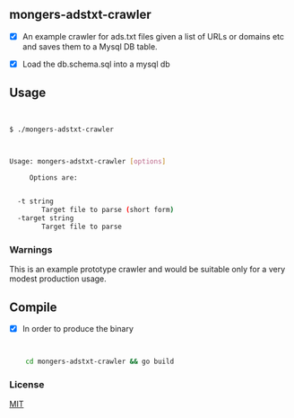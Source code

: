 ## mongers-adstxt-crawler


- [x] An example crawler for ads.txt files given a list of URLs or domains etc and saves them to a Mysql DB table.


- [x] Load the db.schema.sql into a mysql db



## Usage

```sh


$ ./mongers-adstxt-crawler



Usage: mongers-adstxt-crawler [options]

     Options are:


  -t string
        Target file to parse (short form)
  -target string
        Target file to parse

```

### Warnings

This is an example prototype crawler and would be suitable only for a very modest production usage.

## Compile

- [x] In order to produce the binary


``` sh


    cd mongers-adstxt-crawler && go build


```

### License

[MIT](https://bayugyug.mit-license.org/)
